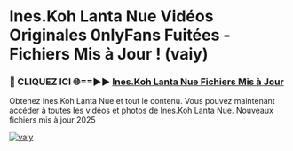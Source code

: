 # Ines.Koh Lanta Nue Vidéos Originales 0nlyFans Fuitées - Fichiers Mis à Jour ! (vaiy)

<h3>🔴 CLIQUEZ ICI 🌐==►► <a href="https://tinyurl.com/2pmr4ezf" rel="nofollow">Ines.Koh Lanta Nue Fichiers Mis à Jour</a></h3>

Obtenez Ines.Koh Lanta Nue et tout le contenu. Vous pouvez maintenant accéder à toutes les vidéos et photos de Ines.Koh Lanta Nue. Nouveaux fichiers mis à jour 2025

[![vaiy](https://i.imgur.com/6SNvagu.gif)](https://tinyurl.com/2pmr4ezf)
